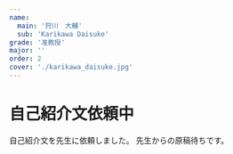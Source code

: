 ```yaml
---
name:
  main: '狩川　大輔'
  sub: 'Karikawa Daisuke'
grade: '准教授'
major: ''
order: 2
cover: './karikawa_daisuke.jpg'
---
```


# 自己紹介文依頼中
自己紹介文を先生に依頼しました。
先生からの原稿待ちです。
